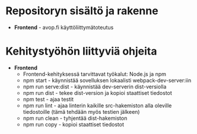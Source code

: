# Repositoryn sisältö ja rakenne
* **Frontend** - avop.fi käyttöliittymätoteutus

# Kehitystyöhön liittyviä ohjeita
* **Frontend**
  * Frontend-kehityksessä tarvittavat työkalut: Node.js ja npm
  * npm start - käynnistää sovelluksen lokaalisti webpack-dev-server:iin
  * npm run serve:dist - käynnistää dev-serverin dist-versiolla
  * npm run dist - tekee dist-version ja kopioi staattiset tiedostot
  * npm test - ajaa testit
  * npm run lint - ajaa linterin kaikille src-hakemiston alla oleville tiedostoille (tämä tehdään myös testien jälkeen)
  * npm run clean - tyhjentää dist-hakemiston
  * npm run copy - kopioi staattiset tiedostot

